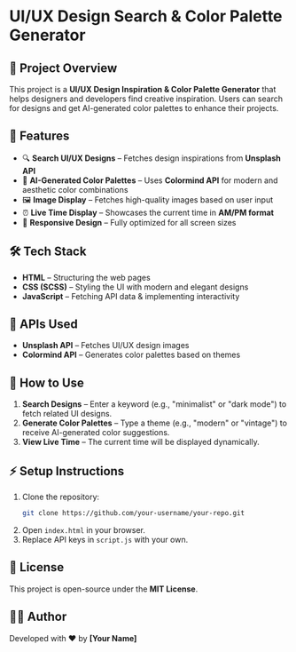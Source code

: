 # UI/UX Design Search & Color Palette Generator

## 📌 Project Overview
This project is a **UI/UX Design Inspiration & Color Palette Generator** that helps designers and developers find creative inspiration. Users can search for designs and get AI-generated color palettes to enhance their projects.

## 🚀 Features
- 🔍 **Search UI/UX Designs** – Fetches design inspirations from **Unsplash API**
- 🎨 **AI-Generated Color Palettes** – Uses **Colormind API** for modern and aesthetic color combinations
- 🖼️ **Image Display** – Fetches high-quality images based on user input
- ⏰ **Live Time Display** – Showcases the current time in **AM/PM format**
- 📱 **Responsive Design** – Fully optimized for all screen sizes

## 🛠️ Tech Stack
- **HTML** – Structuring the web pages
- **CSS (SCSS)** – Styling the UI with modern and elegant designs
- **JavaScript** – Fetching API data & implementing interactivity

## 🔗 APIs Used
- **Unsplash API** – Fetches UI/UX design images
- **Colormind API** – Generates color palettes based on themes

## 📖 How to Use
1. **Search Designs** – Enter a keyword (e.g., "minimalist" or "dark mode") to fetch related UI designs.
2. **Generate Color Palettes** – Type a theme (e.g., "modern" or "vintage") to receive AI-generated color suggestions.
3. **View Live Time** – The current time will be displayed dynamically.

## ⚡ Setup Instructions
1. Clone the repository:
   ```sh
   git clone https://github.com/your-username/your-repo.git
   ```
2. Open `index.html` in your browser.
3. Replace API keys in `script.js` with your own.

## 📜 License
This project is open-source under the **MIT License**.

## 👨‍💻 Author
Developed with ❤️ by **[Your Name]**

